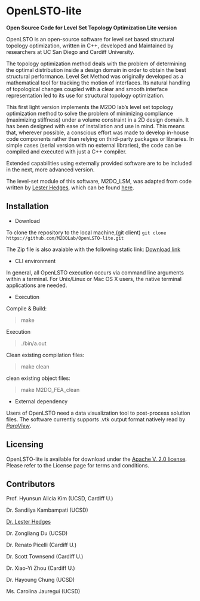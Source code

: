 # OpenLSTO-lite
**Open Source Code for Level Set Topology Optimization Lite version**

OpenLSTO is an open-source software for level set based structural topology optimization, written in C++, developed and Maintained by researchers at UC San Diego and Cardiff University.

The topology optimization method deals with the problem of determining the optimal distribution inside a design domain in order to obtain the best structural performance. Level Set Method was originally developed as a mathematical tool for tracking the motion of interfaces. Its natural handling of topological changes coupled with a clear and smooth interface representation led to its use for structural topology optimization.

This first light version implements the M2DO lab’s level set topology optimization method to solve the problem of minimizing compliance (maximizing stiffness) under a volume constraint in a 2D design domain. It has been designed with ease of installation and use in mind. This means that, wherever possible, a conscious effort was made to develop in-house code components rather than relying on third-party packages or libraries. In simple cases (serial version with no external libraries), the code can be compiled and executed with just a C++ compiler.

Extended capabilities using externally provided software are to be included in the next, more advanced version.

The level-set module of this software, M2DO_LSM, was adapted from code written by [Lester Hedges](https://github.com/lohedges/slsm), which can be found [here](https://github.com/lohedges/slsm).

## Installation
-  Download

To clone the repository to the local machine,(git client) 
```git clone https://github.com/M2DOLab/OpenLSTO-lite.git```

The Zip file is also avaiable with the following static link: 
[Download link](http://m2do.ucsd.edu/static/zip/OpenLSTO-v0.1.zip)

- CLI environment

In general, all OpenLSTO execution occurs via command line arguments within a terminal. For Unix/Linux or Mac OS X users, the native terminal applications are needed. 

- Execution

Compile & Build: 
> make 

Execution
> ./bin/a.out

Clean existing compilation files:
> make clean

clean existing object files:
> make M2DO_FEA_clean 

- External dependency

Users of OpenLSTO need a data visualization tool to post-process solution files. The software currently supports .vtk output format natively read by [*ParaView*](https://www.paraview.org/).

## Licensing

OpenLSTO-lite is available for download under the [Apache V. 2.0 license](http://www.apache.org/licenses/LICENSE-2.0). Please refer to the License page for terms and conditions.


## Contributors

Prof. Hyunsun Alicia Kim (UCSD, Cardiff U.)

Dr. Sandilya Kambampati (UCSD)

[Dr. Lester Hedges](http://lesterhedges.net)

Dr. Zongliang Du (UCSD)

Dr. Renato Picelli (Cardiff U.)

Dr. Scott Townsend (Cardiff U.)

Dr. Xiao-Yi Zhou (Cardiff U.)

Dr. Hayoung Chung (UCSD)

Ms. Carolina Jauregui (UCSD)
